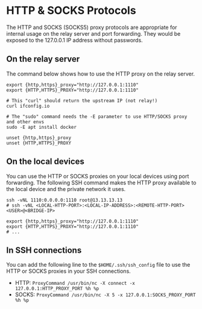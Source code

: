 # HTTP & SOCKS Protocols

The HTTP and SOCKS (SOCKS5) proxy protocols are appropriate for internal usage on the relay server and port forwarding.
They would be exposed to the 127.0.0.1 IP address without passwords.

## On the relay server

The command below shows how to use the HTTP proxy on the relay server.

```shell
export {http,https}_proxy="http://127.0.0.1:1110"
export {HTTP,HTTPS}_PROXY="http://127.0.0.1:1110"

# This "curl" should return the upstream IP (not relay!)
curl ifconfig.io

# The "sudo" command needs the -E parameter to use HTTP/SOCKS proxy and other envs
sudo -E apt install docker

unset {http,https}_proxy
unset {HTTP,HTTPS}_PROXY
```

## On the local devices

You can use the HTTP or SOCKS proxies on your local devices using port forwarding.
The following SSH command makes the HTTP proxy available to the local device and the private network it uses.

```shell
ssh -vNL 1110:0.0.0.0:1110 root@13.13.13.13
# ssh -vNL <LOCAL-HTTP-PORT>:<LOCAL-IP-ADDRESS>:<REMOTE-HTTP-PORT> <USER>@<BRIDGE-IP>

export {http,https}_proxy="http://127.0.0.1:1110"
export {HTTP,HTTPS}_PROXY="http://127.0.0.1:1110"
# ...
```

## In SSH connections

You can add the following line to the `$HOME/.ssh/ssh_config` file to use the HTTP or SOCKS proxies in your SSH connections.

* HTTP: ```ProxyCommand /usr/bin/nc -X connect -x 127.0.0.1:HTTP_PROXY_PORT %h %p```
* SOCKS: ```ProxyCommand /usr/bin/nc -X 5 -x 127.0.0.1:SOCKS_PROXY_PORT %h %p```
